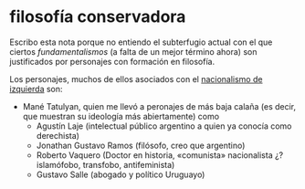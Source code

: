 # filosofía conservadora
Escribo esta nota porque no entiendo el subterfugio actual con el que ciertos *fundamentalismos* (a falta de un mejor término ahora) son justificados por personajes con formación en filosofía.

Los personajes, muchos de ellos asociados con el [nacionalismo de izquierda](https://es.wikipedia.org/wiki/Nacionalismo_de_izquierda) son:

- Mané Tatulyan, quien me llevó a peronajes de más baja calaña (es decir, que muestran su ideología más abiertamente) como
    - Agustín Laje (intelectual público argentino a quien ya conocía como derechista)
    - Jonathan Gustavo Ramos (filósofo, creo que argentino)
    - Roberto Vaquero (Doctor en historia, «comunista» nacionalista ¿? islamófobo, transfobo, antifeminista)
    - Gustavo Salle (abogado y político Uruguayo)